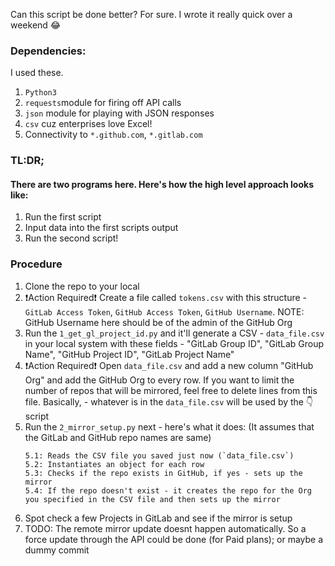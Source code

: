 Can this script be done better? For sure. I wrote it really quick over a weekend :joy: 

### Dependencies:
I used these. 
  1. `Python3` 
  2. `requests`module for firing off API calls 
  3. `json` module for playing with JSON responses 
  4. `csv` cuz enterprises love Excel!
  5. Connectivity to `*.github.com`, `*.gitlab.com`
  
### TL:DR;
#### There are two programs here. Here's how the high level approach looks like:
1. Run the first script
2. Input data into the first scripts output
3. Run the second script!

  
### Procedure
1. Clone the repo to your local
2. :exclamation:Action Required:exclamation: Create a file called `tokens.csv` with this structure - `GitLab Access Token`, `GitHub Access Token`, `GitHub Username`. NOTE: GitHub Username here should be of the admin of the GitHub Org
3. Run the `1_get_gl_project_id.py` and it'll generate a CSV - `data_file.csv` in your local system with these fields - "GitLab Group ID", "GitLab Group Name", "GitHub Project ID", "GitLab Project Name"
4. :exclamation:Action Required:exclamation: Open `data_file.csv` and add a new column "GitHub Org" and add the GitHub Org to every row. If you want to limit the number of repos that will be mirrored, feel free to delete lines from this file. Basically, - whatever is in the `data_file.csv` will be used by the :point_down: script 
5. Run the `2_mirror_setup.py` next - here's what it does:
  (It assumes that the GitLab and GitHub repo names are same)
    ```
    5.1: Reads the CSV file you saved just now (`data_file.csv`)
    5.2: Instantiates an object for each row
    5.3: Checks if the repo exists in GitHub, if yes - sets up the mirror
    5.4: If the repo doesn't exist - it creates the repo for the Org you specified in the CSV file and then sets up the mirror
    ```
6. Spot check a few Projects in GitLab and see if the mirror is setup
7. TODO: The remote mirror update doesnt happen automatically. So a force update through the API could be done (for Paid plans); or maybe a dummy commit

